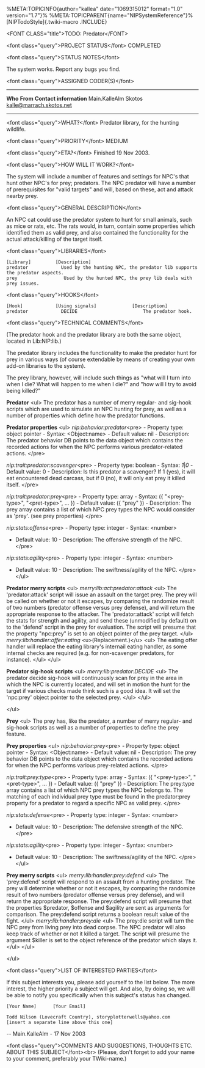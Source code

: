 %META:TOPICINFO{author=\"kallea\" date=\"1069315012\" format=\"1.0\"
version=\"1.7\"}% %META:TOPICPARENT{name=\"NIPSystemReference\"}%
[NIPTodoStyle]{.twiki-macro .INCLUDE}

\<FONT CLASS=\"title\"\>TODO: Predator\</FONT\>

\<font class=\"query\"\>PROJECT STATUS\</font\> COMPLETED

\<font class=\"query\"\>STATUS NOTES\</font\>

The system works. Report any bugs you find.

\<font class=\"query\"\>ASSIGNED CODER(S)\</font\>

  --------------- ---------- ----------------------------
  **Who**         **From**   **Contact information**
  Main.KalleAlm   Skotos     <kalle@marrach.skotos.net>
  --------------- ---------- ----------------------------

\<font class=\"query\"\>WHAT?\</font\> Predator library, for the hunting
wildlife.

\<font class=\"query\"\>PRIORITY\</font\> MEDIUM

\<font class=\"query\"\>ETA?\</font\> Finished 19 Nov 2003.

\<font class=\"query\"\>HOW WILL IT WORK?\</font\>

The system will include a number of features and settings for NPC\'s
that hunt other NPC\'s for prey; predators. The NPC predator will have a
number of prerequisites for \"valid targets\" and will, based on these,
act and attack nearby prey.

\<font class=\"query\"\>GENERAL DESCRIPTION\</font\>

An NPC cat could use the predator system to hunt for small animals, such
as mice or rats, etc. The rats would, in turn, contain some properties
which identified them as valid prey, and also contained the
functionality for the actual attack/killing of the target itself.

\<font class=\"query\"\>LIBRARIES\</font\>

    [Library]         [Description]
    predator            Used by the hunting NPC, the predator lib supports the predator aspects.
    prey                 Used by the hunted NPC, the prey lib deals with prey issues.

\<font class=\"query\"\>HOOKS\</font\>

    [Hook]            [Using signals]             [Description]
    predator            DECIDE                        The predator hook.

\<font class=\"query\"\>TECHNICAL COMMENTS\</font\>

(The predator hook and the predator library are both the same object,
located in Lib:NIP:lib.)

The predator library includes the functionality to make the predator
hunt for prey in various ways (of course extendable by means of creating
your own add-on libraries to the system).

The prey library, however, will include such things as \"what will I
turn into when I die? What will happen to me when I die?\" and \"how
will I try to avoid being killed?\"

**Predator** \<ul\> The predator has a number of merry regular- and
sig-hook scripts which are used to simulate an NPC hunting for prey, as
well as a number of properties which define how the predator functions.

**Predator properties** \<ul\> *nip:behavior:predator*\<pre\> - Property
type: object pointer - Syntax: \<Object:name\> - Default value: nil -
Description: The predator behavior DB points to the data object which
contains the recorded actions for when the NPC performs various
predator-related actions. \</pre\>

*nip:trait:predator:scavenger*\<pre\> - Property type: boolean - Syntax:
*1*\|*0* - Default value: 0 - Description: Is this predator a scavenger?
If 1 (yes), it will eat encountered dead carcass, but if 0 (no), it will
only eat prey it killed itself. \</pre\>

*nip:trait:predator:prey*\<pre\> - Property type: array - Syntax: ({
\"\<prey-type\>\", \"\<pret-type\>\", \... }) - Default value: ({
\"prey\" }) - Description: The prey array contains a list of which NPC
prey types the NPC would consider as \'prey\'. (see prey properties)
\</pre\>

*nip:stats:offense*\<pre\> - Property type: integer - Syntax: \<number\>
- Default value: 10 - Description: The offensive strength of the NPC.
\</pre\>

*nip:stats:agility*\<pre\> - Property type: integer - Syntax: \<number\>
- Default value: 10 - Description: The swiftness/agility of the NPC.
\</pre\> \</ul\>

**Predator merry scripts** \<ul\> *merry:lib:act:predator:attack* \<ul\>
The \'predator:attack\' script will issue an assault on the target prey.
The prey will be called on whether or not it escapes, by comparing the
randomize result of two numbers (predator offense versus prey defense),
and will return the appropriate response to the attacker. The
\'predator:attack\' script will fetch the stats for strength and
agility, and send these (unmodified by default) on to the \'defend\'
script in the prey for evaluation. The script will presume that the
property \"npc:prey\" is set to an object pointer of the prey target.
\</ul\> *merry:lib:handler:offer:eating* \<u\>(Replacement.)\</u\>
\<ul\> The eating offer handler will replace the eating library\'s
internail eating handler, as some internal checks are required (e.g. for
non-scavenger predators, for instance). \</ul\> \</ul\>

**Predator sig-hook scripts** \<ul\> *merry:lib:predator:DECIDE* \<ul\>
The predator decide sig-hook will continuously scan for prey in the area
in which the NPC is currently located, and will set in motion the hunt
for the target if various checks made think such is a good idea. It will
set the \'npc:prey\' object pointer to the selected prey. \</ul\>
\</ul\>

\</ul\>

**Prey** \<ul\> The prey has, like the predator, a number of merry
regular- and sig-hook scripts as well as a number of properties to
define the prey feature.

**Prey properties** \<ul\> *nip:behavior:prey*\<pre\> - Property type:
object pointer - Syntax: \<Object:name\> - Default value: nil -
Description: The prey behavior DB points to the data object which
contains the recorded actions for when the NPC performs various
prey-related actions. \</pre\>

*nip:trait:prey:type*\<pre\> - Property type: array - Syntax: ({
\"\<prey-type\>\", \"\<pret-type\>\", \... }) - Default value: ({
\"prey\" }) - Description: The prey:type array contains a list of which
NPC prey types the NPC belongs to. The matching of each individual prey
type must be found in the predator:prey property for a predator to
regard a specific NPC as valid prey. \</pre\>

*nip:stats:defense*\<pre\> - Property type: integer - Syntax: \<number\>
- Default value: 10 - Description: The defensive strength of the NPC.
\</pre\>

*nip:stats:agility*\<pre\> - Property type: integer - Syntax: \<number\>
- Default value: 10 - Description: The swiftness/agility of the NPC.
\</pre\> \</ul\>

**Prey merry scripts** \<ul\> *merry:lib:handler:prey:defend* \<ul\> The
\'prey:defend\' script will respond to an assault from a hunting
predator. The prey will determine whether or not it escapes, by
comparing the randomize result of two numbers (predator offense versus
prey defense), and will return the appropriate response. The prey:defend
script will presume that the properties \$predator, \$offense and
\$agility are sent as arguments for comparison. The prey:defend script
returns a boolean result value of the fight. \</ul\>
*merry:lib:handler:prey:die* \<ul\> The prey:die script will turn the
NPC prey from living prey into dead corpse. The NPC predator will also
keep track of whether or not it killed a target. The script will presume
the argument \$killer is set to the object reference of the predator
which slays it. \</ul\> \</ul\>

\</ul\>

\<font class=\"query\"\>LIST OF INTERESTED PARTIES\</font\>

If this subject interests you, please add yourself to the list below.
The more interest, the higher priority a subject will get. And also, by
doing so, we will be able to notify you specifically when this
subject\'s status has changed.

    [Your Name]      [Your Email]

    Todd Nilson (Lovecraft Country), storyplotterwells@yahoo.com
    [insert a separate line above this one]

\-- Main.KalleAlm - 17 Nov 2003

\<font class=\"query\"\>COMMENTS AND SUGGESTIONS, THOUGHTS ETC. ABOUT
THIS SUBJECT\</font\>\<br\> (Please, don\'t forget to add your name to
your comment, preferably your TWiki-name.)
